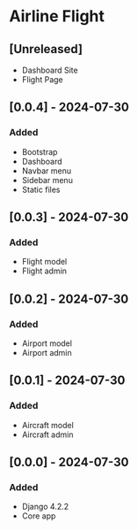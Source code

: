 # Airline Flight

## [Unreleased]
- Dashboard Site
- Flight Page

## [0.0.4] - 2024-07-30
### Added
- Bootstrap
- Dashboard
- Navbar menu
- Sidebar menu
- Static files

## [0.0.3] - 2024-07-30
### Added
- Flight model
- Flight admin

## [0.0.2] - 2024-07-30
### Added
- Airport model
- Airport admin

## [0.0.1] - 2024-07-30
### Added
- Aircraft model
- Aircraft admin

## [0.0.0] - 2024-07-30
### Added
- Django 4.2.2
- Core app
